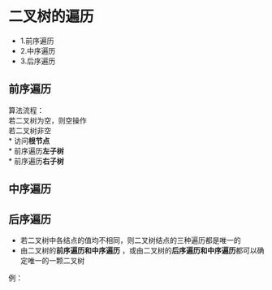 # 二叉树的遍历  

* 1.前序遍历  
* 2.中序遍历  
* 3.后序遍历  

 

## 前序遍历   

算法流程：  
若二叉树为空，则空操作  
若二叉树非空  
    * 访问**根节点**  
    * 前序遍历**左子树**    
    * 前序遍历**右子树**  
   




## 中序遍历  

## 后序遍历  


* 若二叉树中各结点的值均不相同，则二叉树结点的三种遍历都是唯一的  
* 由二叉树的**前序遍历和中序遍历** ，或由二叉树的**后序遍历和中序遍历**都可以确定唯一的一颗二叉树  

例：
